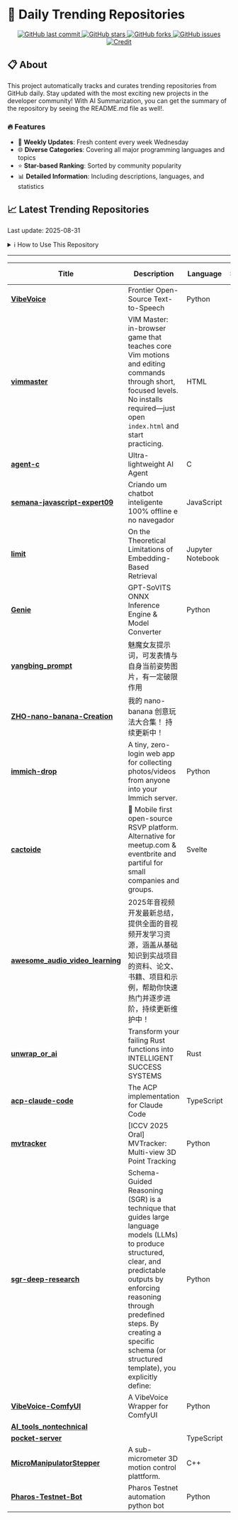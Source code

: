 # 🌟 Daily Trending Repositories

<div align="center">
<a href="https://github.com/marc-ko/daily-trending-repo/commits/main">
    <img src="https://img.shields.io/github/last-commit/marc-ko/daily-trending-repo" alt="GitHub last commit" />
</a>

<a href="https://github.com/marc-ko/daily-trending-repo/stargazers">
    <img src="https://img.shields.io/github/stars/marc-ko/daily-trending-repo" alt="GitHub stars" />
</a>
<a href="https://github.com/marc-ko/daily-trending-repo/network/members">
    <img src="https://img.shields.io/github/forks/marc-ko/daily-trending-repo" alt="GitHub forks" />
</a>
<a href="https://github.com/marc-ko/daily-trending-repo/issues">
    <img src="https://img.shields.io/github/issues/marc-ko/daily-trending-repo" alt="GitHub issues" />
</a>
<a alt="credit" href="https://github.com/zezhishao/DailyArXiv">
 <img src="https://img.shields.io/badge/credit%20-%20Idea%20From%20This%20Repo-blue" alt="Credit">
</a>
</div>

## 📋 About

This project automatically tracks and curates trending repositories from GitHub daily. Stay updated with the most exciting new projects in the developer community! With AI Summarization, you can get the summary of the repository by seeing the README.md file as well!.

### 🔥 Features

- 🔄 **Weekly Updates**: Fresh content every week Wednesday
- 🌐 **Diverse Categories**: Covering all major programming languages and topics
- ⭐ **Star-based Ranking**: Sorted by community popularity
- 📊 **Detailed Information**: Including descriptions, languages, and statistics

## 📈 Latest Trending Repositories

Last update: 2025-08-31

<details>
<summary>ℹ️ How to Use This Repository</summary>

1. **Star & Watch**: Click the 'Star' and 'Watch' buttons to receive weekly email notifications
2. **Browse**: Explore trending repositories organized by popularity
3. **Contribute**: Feel free to open issues or suggest improvements

</details>

---

| **Title** | **Description** | **Language** | **Summary** | **Tags** | **Stars Count** |
| --- | --- | --- | --- | --- | --- |
| **[VibeVoice](https://github.com/microsoft/VibeVoice)** | Frontier Open-Source Text-to-Speech | Python |  |  | 6086 |
| **[vimmaster](https://github.com/renzorlive/vimmaster)** | VIM Master: in-browser game that teaches core Vim motions and editing commands through short, focused levels. No installs required—just open `index.html` and start practicing. | HTML |  | <details><summary>codin...</summary><p>coding, education, game, indie-game, vim</p></details> | 1019 |
| **[agent-c](https://github.com/bravenewxyz/agent-c)** | Ultra-lightweight AI Agent | C |  | <details><summary>agent...</summary><p>agent, ai-agent, openrouter</p></details> | 352 |
| **[semana-javascript-expert09](https://github.com/ErickWendel/semana-javascript-expert09)** | Criando um chatbot inteligente 100% offline e no navegador | JavaScript |  | <details><summary>chatb...</summary><p>chatbot, chatbot-widget, chrome, chrome-prompt-api, javascript, webai</p></details> | 330 |
| **[limit](https://github.com/google-deepmind/limit)** | On the Theoretical Limitations of Embedding-Based Retrieval | Jupyter Notebook |  |  | 291 |
| **[Genie](https://github.com/High-Logic/Genie)** | GPT-SoVITS ONNX Inference Engine & Model Converter | Python |  | <details><summary>gpt-s...</summary><p>gpt-sovits, text-to-speech, tts, vits, voice-clone, voice-cloning</p></details> | 281 |
| **[yangbing_prompt](https://github.com/YXYAXA/yangbing_prompt)** | 魅魔女友提示词，可发表情与自身当前姿势图片，有一定破限作用 |  |  |  | 277 |
| **[ZHO-nano-banana-Creation](https://github.com/ZHO-ZHO-ZHO/ZHO-nano-banana-Creation)** | 我的 nano-banana 创意玩法大合集！  持续更新中！ |  |  |  | 217 |
| **[immich-drop](https://github.com/Nasogaa/immich-drop)** | A tiny, zero-login web app for collecting photos/videos from anyone into your Immich server. | Python |  |  | 198 |
| **[cactoide](https://github.com/polaroi8d/cactoide)** | 🌵 Mobile first open-source RSVP platform. Alternative for meetup.com & eventbrite and partiful for small companies and groups. | Svelte |  | <details><summary>event...</summary><p>events, gathering, group, rsvp</p></details> | 193 |
| **[awesome_audio_video_learning](https://github.com/0voice/awesome_audio_video_learning)** | 2025年音视频开发最新总结，提供全面的音视频开发学习资源，涵盖从基础知识到实战项目的资料、论文、书籍、项目和示例，帮助你快速热门并逐步进阶，持续更新维护中！ |  |  |  | 188 |
| **[unwrap_or_ai](https://github.com/NoodlesOfWrath/unwrap_or_ai)** | Transform your failing Rust functions into INTELLIGENT SUCCESS SYSTEMS | Rust |  |  | 185 |
| **[acp-claude-code](https://github.com/Xuanwo/acp-claude-code)** | The ACP implementation for Claude Code | TypeScript |  |  | 180 |
| **[mvtracker](https://github.com/ethz-vlg/mvtracker)** | [ICCV 2025 Oral] MVTracker: Multi-view 3D Point Tracking | Python |  |  | 177 |
| **[sgr-deep-research](https://github.com/vakovalskii/sgr-deep-research)** | Schema-Guided Reasoning (SGR) is a technique that guides large language models (LLMs) to produce structured, clear, and predictable outputs by enforcing reasoning through predefined steps. By creating a specific schema (or structured template), you explicitly define: | Python |  | <details><summary>agent...</summary><p>agent, llm, sgr, so, structured-output</p></details> | 169 |
| **[VibeVoice-ComfyUI](https://github.com/Enemyx-net/VibeVoice-ComfyUI)** | A VibeVoice Wrapper for ComfyUI | Python |  |  | 163 |
| **[AI_tools_nontechnical](https://github.com/h9-tec/AI_tools_nontechnical)** |  |  |  |  | 161 |
| **[pocket-server](https://github.com/yayasoumah/pocket-server)** |  | TypeScript |  |  | 154 |
| **[MicroManipulatorStepper](https://github.com/0x23/MicroManipulatorStepper)** | A sub-micrometer 3D motion control plattform. | C++ |  |  | 133 |
| **[Pharos-Testnet-Bot](https://github.com/ox1nec/Pharos-Testnet-Bot)** | Pharos Testnet automation python bot | Python |  | <details><summary>pharo...</summary><p>pharos-bot, pharos-testnet, pharos-testnet-automation, pharos-testnet-bot, python</p></details> | 131 |

